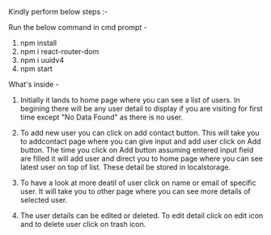 Kindly perform below steps :-

Run the below command in cmd prompt -
1) npm install
2) npm i react-router-dom
3) npm i uuidv4
4) npm start

What's inside -
1) Initially it lands to home page where you can see a list of users. In begining there will be any user detail to display if you are visiting for first time except "No Data Found" as there is no user.

2) To add new user you can click on add contact button. This will take you to addcontact page where you can give input and add user click on Add button. The time you click on Add  button assuming entered input field are filled it will add user and direct you to home page where you can see latest user on top of list. These detail be stored in localstorage.

3) To have a look at more deatil of user click on name or email of specific user. It will take you to other page where you can see more details of selected user.

4) The user details can be edited or deleted. To edit detail click on edit icon and to delete user click on trash icon.
